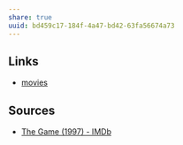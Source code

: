 ```yaml
---
share: true
uuid: bd459c17-184f-4a47-bd42-63fa56674a73
---
```


## Links

* [movies](/67e55d56-5eac-48d2-890f-04fc0a970d02)

## Sources

* [The Game (1997) - IMDb](https://www.imdb.com/title/tt0119174/)